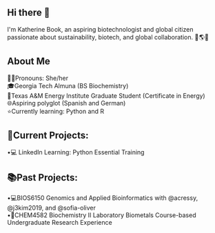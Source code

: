 ## Hi there 👋

I'm Katherine Book, an aspiring biotechnologist and global citizen passionate about sustainability, biotech, and global collaboration. 🧪🌎🌱

## About Me
👩‍🔬Pronouns: She/her  
🎓Georgia Tech Almuna (BS Biochemistry)  
📐Texas A&M Energy Institute Graduate Student (Certificate in Energy)   
🌐Aspiring polyglot (Spanish and German)   
⭐️Currently learning: Python and R  

## 📖Current Projects:  
•💻 LinkedIn Learning: Python Essential Training  
  
## 📚Past Projects:  
•💻BIOS6150 Genomics and Applied Bioinformatics with @acressy, @j3kim2019, and @sofia-oliver  
•🧬CHEM4582 Biochemistry II Laboratory Biometals Course-based Undergraduate Research Experience  
<!--
**kbook6/kbook6** is a ✨ _special_ ✨ repository because its `README.md` (this file) appears on your GitHub profile.

Here are some ideas to get you started:

- 🔭 I’m currently working on ...
- 🌱 I’m currently learning ...
- 👯 I’m looking to collaborate on ...
- 🤔 I’m looking for help with ...
- 💬 Ask me about ...
- 📫 How to reach me: ...
- 😄 Pronouns: ...
- ⚡ Fun fact: ...
-->
